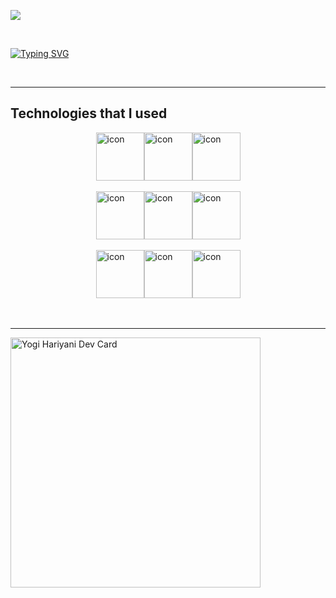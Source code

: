 ![](https://komarev.com/ghpvc/?username=Yobro7292&color=green&style=for-the-badge)

<br />

[![Typing SVG](https://readme-typing-svg.demolab.com?font=Comfortaa&weight=500&size=27&duration=2500&pause=700&color=F79807&center=true&width=466&height=65&lines=Hi%2C+I+am+Yogi+Hariyani;Working+as+a+Software+Engineer;I+can+handle+any+situation)](https://git.io/typing-svg)

<br />
<hr />


## Technologies that I used
<div style="display: flex; align-items: flex-center; justify-content: center; width: 100%;">
  <img src="https://techstack-generator.vercel.app/ts-icon.svg" alt="icon" width="77" height="77" />
  <img src="https://techstack-generator.vercel.app/react-icon.svg" alt="icon" width="77" height="77" />
  <img src="https://techstack-generator.vercel.app/redux-icon.svg" alt="icon" width="77" height="77" />
</div>
<br />
<div style="display: flex; align-items: flex-center; justify-content: center; width: 100%;">
  <img src="https://techstack-generator.vercel.app/storybook-icon.svg" alt="icon" width="77" height="77" />
  <img src="https://techstack-generator.vercel.app/webpack-icon.svg" alt="icon" width="77" height="77" />
  <img src="https://techstack-generator.vercel.app/prettier-icon.svg" alt="icon" width="77" height="77" />
</div>
<br />
<div style="display: flex; align-items: flex-center; justify-content: center; width: 100%;">
  <img src="https://techstack-generator.vercel.app/jest-icon.svg" alt="icon" width="77" height="77" />
  <img src="https://techstack-generator.vercel.app/github-icon.svg" alt="icon" width="77" height="77" />
  <img src="https://techstack-generator.vercel.app/docker-icon.svg" alt="icon" width="77" height="77" />
</div>

<br />
<br />
<hr />

<a href="https://app.daily.dev/yogi_hariyani"><img src="https://api.daily.dev/devcards/650383d9e53e48119670b52235487cc3.png?r=mbn" width="400" alt="Yogi Hariyani Dev Card"/></a>
